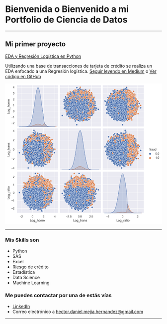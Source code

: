 # Bienvenida o Bienvenido a mi Portfolio de Ciencia de Datos

---

## Mi primer proyecto
[EDA y Regresión Logística en Python](https://medium.com/@hector.daniel.mejia.hernandez/eda-y-regresi%C3%B3n-log%C3%ADstica-en-python-1b618ae7482c)

Utilizando una base de transacciones de tarjeta de crédito se realiza un EDA enfocado a una Regresión logística. [Seguir leyendo en Medium](https://medium.com/@hector.daniel.mejia.hernandez/eda-y-regresi%C3%B3n-log%C3%ADstica-en-python-1b618ae7482c) o [Ver código en GitHub](https://github.com/Hector-Daniel/proyecto-portafolio/tree/main/Notebooks)

[<img src="images/graficos.png?raw=true"/>](https://medium.com/pagina-entrada-blog)

---

### Mis Skills son

- Python
- SAS
- Excel
- Riesgo de crédito
- Estadística
- Data Science
- Machine Learning


### Me puedes contactar por una de estás vías

- [LinkedIn](https://www.linkedin.com/in/hector-d-mejia)
- Correo electrónico a hector.daniel.mejia.hernandez@gmail.com


---
